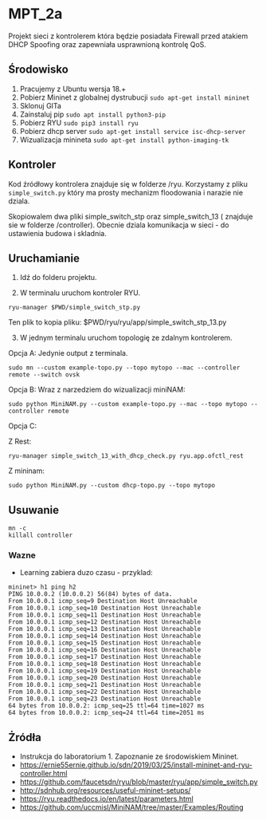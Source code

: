 # MPT_2a
Projekt sieci z kontrolerem która będzie posiadała Firewall przed atakiem DHCP Spoofing oraz zapewniała usprawnioną kontrolę QoS.

## Środowisko 

1. Pracujemy z Ubuntu wersja 18.+
1. Pobierz Mininet z globalnej dystrubucji ```sudo apt-get install mininet```
1. Sklonuj GITa
1. Zainstaluj pip ```sudo apt install python3-pip```
1. Pobierz RYU ```sudo pip3 install ryu```
1. Pobierz dhcp server ```sudo apt-get install service isc-dhcp-server ```
1. Wizualizacja minineta ```sudo apt-get install python-imaging-tk```

## Kontroler

Kod źródłowy kontrolera znajduje się w folderze /ryu.
Korzystamy z pliku ```simple_switch.py``` który ma prosty mechanizm floodowania i narazie nie dziala.

Skopiowalem dwa pliki simple_switch_stp oraz simple_switch_13 ( znajduje sie w folderze /controller).
Obecnie dziala komunikacja w sieci - do ustawienia budowa i skladnia.

## Uruchamianie
1. Idź do folderu projektu.

2. W terminalu uruchom kontroler RYU.

```
ryu-manager $PWD/simple_switch_stp.py
```

Ten plik to kopia pliku:
$PWD/ryu/ryu/app/simple_switch_stp_13.py

3. W jednym terminalu uruchom topologię ze zdalnym kontrolerem.

Opcja A: Jedynie output z terminala.
```
sudo mn --custom example-topo.py --topo mytopo --mac --controller remote --switch ovsk
```

Opcja B: Wraz z narzedziem do wizualizacji miniNAM:
```
sudo python MiniNAM.py --custom example-topo.py --mac --topo mytopo --controller remote
```

Opcja C:

Z Rest:
```
ryu-manager simple_switch_13_with_dhcp_check.py ryu.app.ofctl_rest
```

Z mininam:
```
sudo python MiniNAM.py --custom dhcp-topo.py --topo mytopo
```
## Usuwanie
```
mn -c
killall controller
```

### Wazne

* Learning zabiera duzo czasu - przyklad:
```
mininet> h1 ping h2
PING 10.0.0.2 (10.0.0.2) 56(84) bytes of data.
From 10.0.0.1 icmp_seq=9 Destination Host Unreachable
From 10.0.0.1 icmp_seq=10 Destination Host Unreachable
From 10.0.0.1 icmp_seq=11 Destination Host Unreachable
From 10.0.0.1 icmp_seq=12 Destination Host Unreachable
From 10.0.0.1 icmp_seq=13 Destination Host Unreachable
From 10.0.0.1 icmp_seq=14 Destination Host Unreachable
From 10.0.0.1 icmp_seq=15 Destination Host Unreachable
From 10.0.0.1 icmp_seq=16 Destination Host Unreachable
From 10.0.0.1 icmp_seq=17 Destination Host Unreachable
From 10.0.0.1 icmp_seq=18 Destination Host Unreachable
From 10.0.0.1 icmp_seq=19 Destination Host Unreachable
From 10.0.0.1 icmp_seq=20 Destination Host Unreachable
From 10.0.0.1 icmp_seq=21 Destination Host Unreachable
From 10.0.0.1 icmp_seq=22 Destination Host Unreachable
From 10.0.0.1 icmp_seq=23 Destination Host Unreachable
64 bytes from 10.0.0.2: icmp_seq=25 ttl=64 time=1027 ms
64 bytes from 10.0.0.2: icmp_seq=24 ttl=64 time=2051 ms
```
## Żródła
- Instrukcja do laboratorium 1. Zapoznanie ze środowiskiem Mininet.
- https://ernie55ernie.github.io/sdn/2019/03/25/install-mininet-and-ryu-controller.html
- https://github.com/faucetsdn/ryu/blob/master/ryu/app/simple_switch.py
- http://sdnhub.org/resources/useful-mininet-setups/
- https://ryu.readthedocs.io/en/latest/parameters.html
- https://github.com/uccmisl/MiniNAM/tree/master/Examples/Routing
